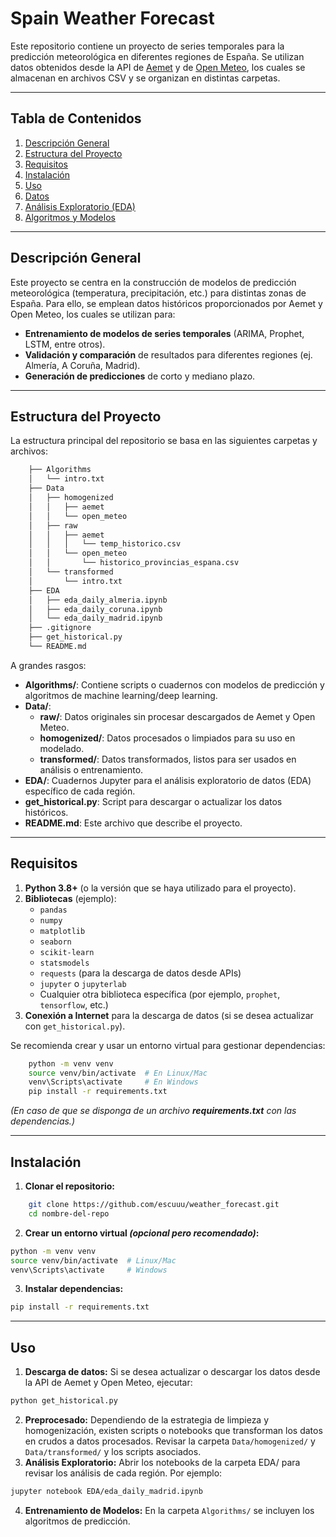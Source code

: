 # Spain Weather Forecast

Este repositorio contiene un proyecto de series temporales para la predicción meteorológica en diferentes regiones de España. Se utilizan datos obtenidos desde la API de [Aemet](https://opendata.aemet.es/centrodedescargas/productosAEMET) y de [Open Meteo](https://open-meteo.com/), los cuales se almacenan en archivos CSV y se organizan en distintas carpetas.

---

## Tabla de Contenidos
1. [Descripción General](#descripción-general)
2. [Estructura del Proyecto](#estructura-del-proyecto)
3. [Requisitos](#requisitos)
4. [Instalación](#instalación)
5. [Uso](#uso)
6. [Datos](#datos)
7. [Análisis Exploratorio (EDA)](#análisis-exploratorio-eda)
8. [Algoritmos y Modelos](#algoritmos-y-modelos)

---

## Descripción General

Este proyecto se centra en la construcción de modelos de predicción meteorológica (temperatura, precipitación, etc.) para distintas zonas de España. Para ello, se emplean datos históricos proporcionados por Aemet y Open Meteo, los cuales se utilizan para:

- **Entrenamiento de modelos de series temporales** (ARIMA, Prophet, LSTM, entre otros).
- **Validación y comparación** de resultados para diferentes regiones (ej. Almería, A Coruña, Madrid).
- **Generación de predicciones** de corto y mediano plazo.

---

## Estructura del Proyecto

La estructura principal del repositorio se basa en las siguientes carpetas y archivos:

```bash
    ├── Algorithms
    │   └── intro.txt
    ├── Data
    │   ├── homogenized
    │   │   ├── aemet
    │   │   └── open_meteo
    │   ├── raw
    │   │   ├── aemet
    │   │   │   └── temp_historico.csv
    │   │   └── open_meteo
    │   │       └── historico_provincias_espana.csv
    │   └── transformed
    │       └── intro.txt
    ├── EDA
    │   ├── eda_daily_almeria.ipynb
    │   ├── eda_daily_coruna.ipynb
    │   └── eda_daily_madrid.ipynb
    ├── .gitignore
    ├── get_historical.py
    └── README.md
```

A grandes rasgos:

- **Algorithms/**: Contiene scripts o cuadernos con modelos de predicción y algoritmos de machine learning/deep learning.
- **Data/**: 
  - **raw/**: Datos originales sin procesar descargados de Aemet y Open Meteo.
  - **homogenized/**: Datos procesados o limpiados para su uso en modelado.
  - **transformed/**: Datos transformados, listos para ser usados en análisis o entrenamiento.
- **EDA/**: Cuadernos Jupyter para el análisis exploratorio de datos (EDA) específico de cada región.
- **get_historical.py**: Script para descargar o actualizar los datos históricos.
- **README.md**: Este archivo que describe el proyecto.


---

## Requisitos

1. **Python 3.8+** (o la versión que se haya utilizado para el proyecto).
2. **Bibliotecas** (ejemplo):
   - `pandas`
   - `numpy`
   - `matplotlib`
   - `seaborn`
   - `scikit-learn`
   - `statsmodels`
   - `requests` (para la descarga de datos desde APIs)
   - `jupyter` o `jupyterlab`
   - Cualquier otra biblioteca específica (por ejemplo, `prophet`, `tensorflow`, etc.)
3. **Conexión a Internet** para la descarga de datos (si se desea actualizar con `get_historical.py`).

Se recomienda crear y usar un entorno virtual para gestionar dependencias:

```bash
    python -m venv venv
    source venv/bin/activate  # En Linux/Mac
    venv\Scripts\activate     # En Windows
    pip install -r requirements.txt
```

*(En caso de que se disponga de un archivo **requirements.txt** con las dependencias.)*

---

## Instalación

1. **Clonar el repositorio:**
```bash
    git clone https://github.com/escuuu/weather_forecast.git
    cd nombre-del-repo
```
2. **Crear un entorno virtual *(opcional pero recomendado)*:**
```bash
python -m venv venv
source venv/bin/activate  # Linux/Mac
venv\Scripts\activate     # Windows
```
3. **Instalar dependencias:**
```bash
pip install -r requirements.txt
```

---

## Uso

1. **Descarga de datos:** Si se desea actualizar o descargar los datos desde la API de Aemet y Open Meteo, ejecutar:
```bash
python get_historical.py
```

2. **Preprocesado:** Dependiendo de la estrategia de limpieza y homogenización, existen scripts o notebooks que transforman los datos en crudos a datos procesados. Revisar la carpeta `Data/homogenized/` y `Data/transformed/` y los scripts asociados.
3. **Análisis Exploratorio:** Abrir los notebooks de la carpeta EDA/ para revisar los análisis de cada región. Por ejemplo:
```bash
jupyter notebook EDA/eda_daily_madrid.ipynb
```
4. **Entrenamiento de Modelos:** En la carpeta `Algorithms/` se incluyen los algoritmos de predicción.